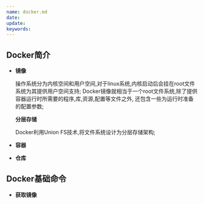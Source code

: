 ```yaml
---
name: docker.md
date:
update:
keywords:
---
```




Docker简介
----
* **镜像**
  
  操作系统分为内核空间和用户空间,对于linux系统,内核启动后会挂在root文件系统为其提供用户空间支持;
  Docker镜像就相当于一个root文件系统,除了提供容器运行时所需要的程序,库,资源,配置等文件之外,
  还包含一些为运行时准备的配置参数;
  
  **分层存储**
  
  Docker利用Union FS技术,将文件系统设计为分层存储架构;
  
* **容器**
* **仓库**

Docker基础命令
----
* **获取镜像**

